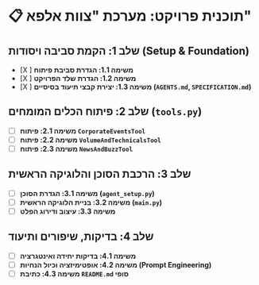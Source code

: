 # 📋 תוכנית פרויקט: מערכת "צוות אלפא"

## שלב 1: הקמת סביבה ויסודות (Setup & Foundation)

- [X ] **משימה 1.1: הגדרת סביבת פיתוח**
- [X ] **משימה 1.2: הגדרת שלד הפרויקט**
- [X ] **משימה 1.3: יצירת קבצי תיעוד בסיסיים (`AGENTS.md`, `SPECIFICATION.md`)**

## שלב 2: פיתוח הכלים המומחים (`tools.py`)

- [ ] **משימה 2.1: פיתוח `CorporateEventsTool`**
- [ ] **משימה 2.2: פיתוח `VolumeAndTechnicalsTool`**
- [ ] **משימה 2.3: פיתוח `NewsAndBuzzTool`**

## שלב 3: הרכבת הסוכן והלוגיקה הראשית

- [ ] **משימה 3.1: הגדרת הסוכן (`agent_setup.py`)**
- [ ] **משימה 3.2: בניית הלוגיקה הראשית (`main.py`)**
- [ ] **משימה 3.3: עיצוב ודירוג הפלט**

## שלב 4: בדיקות, שיפורים ותיעוד

- [ ] **משימה 4.1: בדיקות יחידה ואינטגרציה**
- [ ] **משימה 4.2: אופטימיזציה וכיול הנחיות (Prompt Engineering)**
- [ ] **משימה 4.3: כתיבת `README.md` סופי**